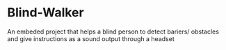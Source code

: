 # Blind-Walker

An embeded project that helps a blind person to detect bariers/ obstacles and give instructions as a sound output through a headset 
